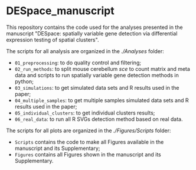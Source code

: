 # DESpace_manuscript
This repository contains the code used for the analyses presented in the manuscript "DESpace: spatially variable gene detection via differential expression testing of spatial clusters".

The scripts for all analysis are organized in the *./Analyses* folder:

- `01_preprocessing`: to do quality control and filtering;
- `02_run_methods`: to split mouse cerebellum *sce* to count matrix and meta data and scripts to run spatially variable gene detection methods in python;
- `03_simulations`: to get simulated data sets and R results used in the paper;
- `04_multiple_samples`: to get multiple samples simulated data sets and R results used in the paper;
- `05_individual_clusters`: to get individual clusters results;
- `06_real_data`: to run all R SVGs detection method based on real data.

The scripts for all plots are organized in the *./Figures/Scripts* folder:

- `Scripts` contains the code to make all Figures available in the manuscript and its Supplementary;
- `Figures` contains all Figures shown in the manuscript and its Supplementary.

